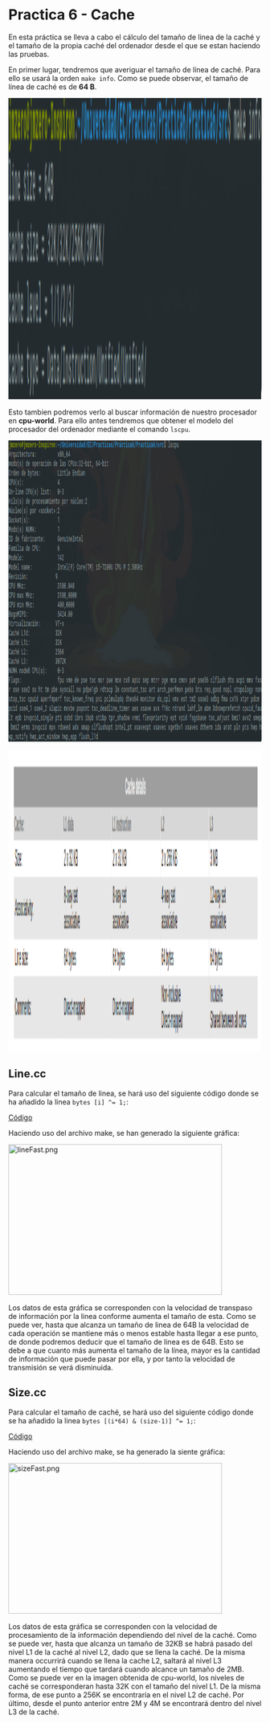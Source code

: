# Practica 6 - Cache

En esta práctica se lleva a cabo el cálculo del tamaño de linea de la caché y el tamaño de la propia caché del ordenador desde el que se estan haciendo las pruebas.

En primer lugar, tendremos que averiguar el tamaño de línea de caché. Para ello se usará la orden `make info`. Como se puede observar, el tamaño de línea de caché es de **64 B**.

<p align="center"> <img src="https://github.com/JmZero/Estructura_de_Computadores_18-19/blob/master/Practica6/img/makeinfo.png" title="makeinfo.png" width="750" height="600"> </p>

Esto tambien podremos verlo al buscar información de nuestro procesador en **cpu-world**. Para ello antes tendremos que obtener el modelo del procesador del ordenador mediante el comando `lscpu`.

<p align="center"> <img src="https://github.com/JmZero/Estructura_de_Computadores_18-19/blob/master/Practica6/img/lscpu.png" title="lscpu.png" width="750" height="600"> </p>

<p align="center"> <img src="https://github.com/JmZero/Estructura_de_Computadores_18-19/blob/master/Practica6/img/cpu-world.png" title="cpu-world.png" width="750" height="600"> </p>

## Line.cc
Para calcular el tamaño de linea, se hará uso del siguiente código donde se ha añadido la linea `bytes [i] ^= 1;`:

[Código](https://github.com/JmZero/Estructura_de_Computadores_18-19/blob/master/Practica6/src/line.cc)

Haciendo uso del archivo make, se han generado la siguiente gráfica:

<img src="https://github.com/JmZero/Estructura_de_Computadores_18-19/blob/master/Practica5/img/lineFast.png" title="lineFast.png" width="425" height="300"> </p>

Los datos de esta gráfica se corresponden con la velocidad de transpaso de información por la linea conforme aumenta el tamaño de esta.
Como se puede ver, hasta que alcanza un tamaño de linea de 64B la velocidad de cada operación se mantiene más o menos estable hasta llegar a ese punto, de donde podremos deducir que el tamaño de linea es de 64B. Esto se debe a que cuanto más aumenta el tamaño de la línea, mayor es la cantidad de información que puede pasar por ella, y por tanto la velocidad de transmisión se verá disminuida.

## Size.cc
Para calcular el tamaño de caché, se hará uso del siguiente código donde se ha añadido la linea `bytes [(i*64) & (size-1)] ^= 1;`:

[Código](https://github.com/JmZero/Estructura_de_Computadores_18-19/blob/master/Practica6/src/size.cc)

Haciendo uso del archivo make, se ha generado la siente gráfica:

<img src="https://github.com/JmZero/Estructura_de_Computadores_18-19/blob/master/Practica5/img/sizeFast.png" title="sizeFast.png" width="425" height="300"> </p>

Los datos de esta gráfica se corresponden con la velocidad de procesamiento de la información dependiendo del nivel de la caché.
Como se puede ver, hasta que alcanza un tamaño de 32KB se habrá pasado del nivel L1 de la caché al nivel L2, dado que se llena la caché. De la misma manera occurrirá cuando se llena la cache L2, saltará al nivel L3 aumentando el tiempo que tardará cuando alcance un tamaño de 2MB.
Como se puede ver en la imagen obtenida de cpu-world, los niveles de caché se corresponderan hasta 32K con el tamaño del nivel L1. De la misma forma, de ese punto a 256K se encontraría en el nivel L2 de caché. Por último, desde el punto anterior entre 2M y 4M se encontrará dentro del nivel L3 de la caché.
